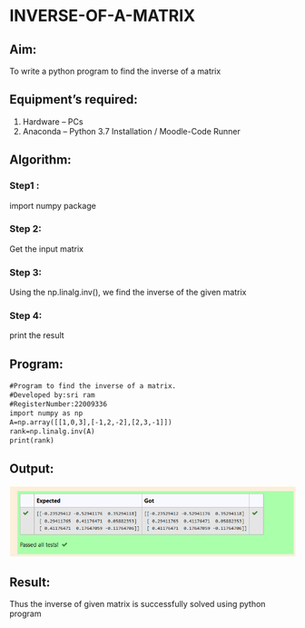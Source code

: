 # INVERSE-OF-A-MATRIX
## Aim:
To write a python program to find the inverse of a matrix
## Equipment’s required:
1. 	Hardware – PCs
2. 	Anaconda – Python 3.7 Installation / Moodle-Code Runner
## Algorithm:
### Step1 : 
import numpy package

### Step 2: 
Get the input matrix

### Step 3: 
Using the np.linalg.inv(), we find the inverse of the given matrix

### Step 4:
print the result


## Program:
```
#Program to find the inverse of a matrix.
#Developed by:sri ram 
#RegisterNumber:22009336
import numpy as np
A=np.array([[1,0,3],[-1,2,-2],[2,3,-1]])
rank=np.linalg.inv(A)
print(rank)
```

## Output:
![output](./output.png)
## Result:
Thus the inverse of given matrix is successfully solved using python program

